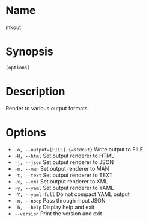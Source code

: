 # Name

mkout

# Synopsis

```
[options]
```

# Description

Render to various output formats.

# Options

* `-o, --output=[FILE] {=stdout}` Write output to FILE
* `-H, --html` Set output renderer to HTML
* `-j, --json` Set output renderer to JSON
* `-m, --man` Set output renderer to MAN
* `-t, --text` Set output renderer to TEXT
* `-x, --xml` Set output renderer to XML
* `-y, --yaml` Set output renderer to YAML
* `-Y, --yaml-full` Do not compact YAML output
* `-n, --noop` Pass through input JSON
* `-h, --help` Display help and exit
* `--version` Print the version and exit

